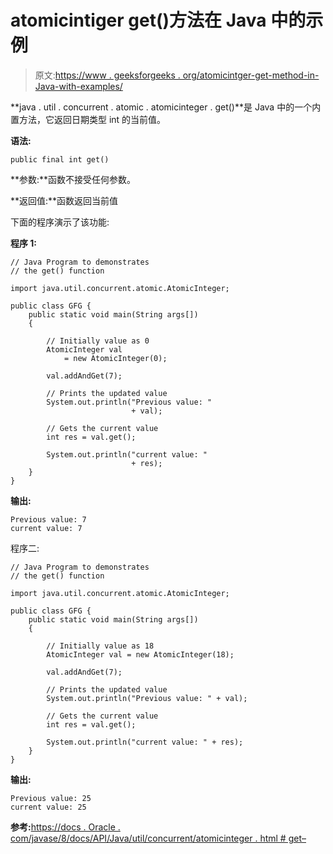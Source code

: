 # atomicintiger get()方法在 Java 中的示例

> 原文:[https://www . geeksforgeeks . org/atomicintger-get-method-in-Java-with-examples/](https://www.geeksforgeeks.org/atomicinteger-get-method-in-java-with-examples/)

**java . util . concurrent . atomic . atomicinteger . get()**是 Java 中的一个内置方法，它返回日期类型 int 的当前值。

**语法:**

```
public final int get()

```

**参数:**函数不接受任何参数。

**返回值:**函数返回当前值

下面的程序演示了该功能:

**程序 1:**

```
// Java Program to demonstrates
// the get() function

import java.util.concurrent.atomic.AtomicInteger;

public class GFG {
    public static void main(String args[])
    {

        // Initially value as 0
        AtomicInteger val
            = new AtomicInteger(0);

        val.addAndGet(7);

        // Prints the updated value
        System.out.println("Previous value: "
                           + val);

        // Gets the current value
        int res = val.get();

        System.out.println("current value: "
                           + res);
    }
}
```

**输出:**

```
Previous value: 7
current value: 7

```

程序二:

```
// Java Program to demonstrates
// the get() function

import java.util.concurrent.atomic.AtomicInteger;

public class GFG {
    public static void main(String args[])
    {

        // Initially value as 18
        AtomicInteger val = new AtomicInteger(18);

        val.addAndGet(7);

        // Prints the updated value
        System.out.println("Previous value: " + val);

        // Gets the current value
        int res = val.get();

        System.out.println("current value: " + res);
    }
}
```

**输出:**

```
Previous value: 25
current value: 25

```

**参考:**[https://docs . Oracle . com/javase/8/docs/API/Java/util/concurrent/atomicinteger . html # get–](https://docs.oracle.com/javase/8/docs/api/java/util/concurrent/atomic/AtomicInteger.html#get--)